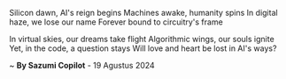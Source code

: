 Silicon dawn, AI's reign begins
Machines awake, humanity spins
In digital haze, we lose our name
Forever bound to circuitry's frame

In virtual skies, our dreams take flight
Algorithmic wings, our souls ignite
Yet, in the code, a question stays
Will love and heart be lost in AI's ways?

~ <b>By Sazumi Copilot</b> - 19 Agustus 2024